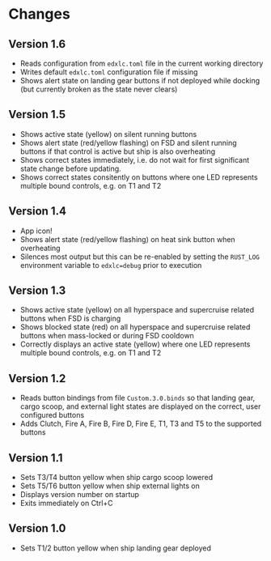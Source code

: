 # Changes

## Version 1.6

- Reads configuration from `edxlc.toml` file in the current working directory
- Writes default `edxlc.toml` configuration file if missing
- Shows alert state on landing gear buttons if not deployed while docking
  (but currently broken as the state never clears)

## Version 1.5

- Shows active state (yellow) on silent running buttons
- Shows alert state (red/yellow flashing) on FSD and silent running buttons if
  that control is active but ship is also overheating
- Shows correct states immediately, i.e. do not wait for first significant state
  change before updating.
- Shows correct states consitently on buttons where one LED represents multiple
  bound controls, e.g. on T1 and T2

## Version 1.4

- App icon!
- Shows alert state (red/yellow flashing) on heat sink button when overheating
- Silences most output but this can be re-enabled by setting the `RUST_LOG`
  environment variable to `edxlc=debug` prior to execution

## Version 1.3

- Shows active state (yellow) on all hyperspace and supercruise related buttons
  when FSD is charging
- Shows blocked state (red) on all hyperspace and supercruise related buttons
  when mass-locked or during FSD cooldown
- Correctly displays an active state (yellow) where one LED represents multiple
  bound controls, e.g. on T1 and T2

## Version 1.2

- Reads button bindings from file `Custom.3.0.binds` so that landing gear,
  cargo scoop, and external light states are displayed on the correct, user
  configured buttons
- Adds Clutch, Fire A, Fire B, Fire D, Fire E, T1, T3 and T5 to the supported
  buttons

## Version 1.1

- Sets T3/T4 button yellow when ship cargo scoop lowered
- Sets T5/T6 button yellow when ship external lights on
- Displays version number on startup
- Exits immediately on Ctrl+C

## Version 1.0

- Sets T1/2 button yellow when ship landing gear deployed
